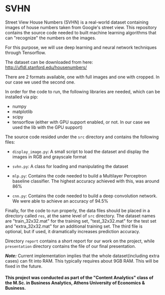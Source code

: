 # SVHN
Street View House Numbers (SVHN) is a real-world dataset containing images of house numbers taken from Google's street view.
This repository contains the source code needed to built machine learning algorithms that can "recognize" the numbers on the images.

For this purpose, we will use deep learning and neural network techniques through Tensorflow.

The dataset can be downloaded from here: http://ufldl.stanford.edu/housenumbers/

There are 2 formats available, one with full images and one with cropped. In our case we used the second one.

In order for the code to run, the following libraries are needed, which can be installed via pip:
* numpy
* matplotlib
* scipy
* tensorflow (either with GPU support enabled, or not. In our case we used the lib with the GPU support)

The source code resided under the `src` directory and contains the following files:
* `display_image.py`: A small script to load the dataset and display the images in RGB and grayscale format

* `svhn.py`: A class for loading and manipulating the dataset

* `mlp.py`: Contains the code needed to build a Multilayer Perceptron baseline classifier. The highest accuracy achieved with this, was around 86%

* `cnn.py`: Contains the code needed to build a deep convolution network. We were able to achieve an accuracy of 94.5%

Finally, for the code to run properly, the data files should be placed in a directory called `res`, at the same level of `src` directory. The dataset names are "train_32x32.mat" for the training set, "test_32x32.mat" for the test set and "extra_32x32.mat" for an additional training set. The third file is optional, but if used, it dramatically increases prediction accuracy.

Directory `report` contains a short report for our work on the project, while `presentation` directory contains the file of our final presentation.

***Note:*** Current implementation implies that the whole dataset(including extra cases) can fit into RAM. This typically requires about 9GB RAM. This will be fixed in the future.

#### This project was conducted as part of the "Content Analytics" class of the M.Sc. in Business Analytics, Athens University of Economics & Business.
